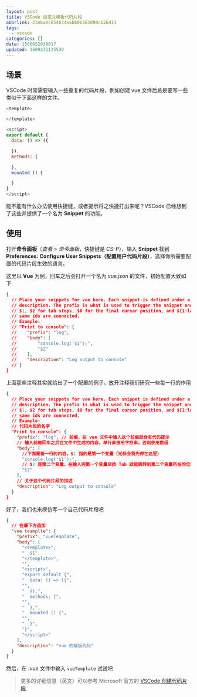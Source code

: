 ```yaml
---
layout: post
title: VSCode 自定义模板代码片段
abbrlink: 23eba6c654634eabb0b562d00cb26d11
tags:
  - vscode
categories: []
date: 1580652938017
updated: 1609331135530
---
```


## 场景

VSCode 时常需要输入一些重复的代码片段，例如创建 vue 文件后总是要写一些类似于下面这样的文件。

```js
<template>

</template>

<script>
export default {
  data: () => ({

  }),
  methods: {

  },
  mounted () {

  }
}
</script>
```

能不能有什么办法使用快捷键，或者提示将之快捷打出来呢？VSCode 已经想到了这些并提供了一个名为 **Snippet** 的功能。

## 使用

打开**命令面板**（*查看 > 命令面板*，快捷键是 *CS-P*），输入 **Snippet** 找到 **Preferences: Configure User Snippets（配置用户代码片段）**，选择你所需要配置的代码片段生效的语言。

这里以 **Vue** 为例，回车之后会打开一个名为 *vue.json* 的文件，初始配置大致如下

```json
{
  // Place your snippets for vue here. Each snippet is defined under a snippet name and has a prefix, body and
  // description. The prefix is what is used to trigger the snippet and the body will be expanded and inserted. Possible variables are:
  // $1, $2 for tab stops, $0 for the final cursor position, and ${1:label}, ${2:another} for placeholders. Placeholders with the
  // same ids are connected.
  // Example:
  // "Print to console": {
  // 	"prefix": "log",
  // 	"body": [
  // 		"console.log('$1');",
  // 		"$2"
  // 	],
  // 	"description": "Log output to console"
  // }
}
```

上面那些注释其实就给出了一个配置的例子。放开注释我们研究一些每一行的作用

```json
{
  // Place your snippets for vue here. Each snippet is defined under a snippet name and has a prefix, body and
  // description. The prefix is what is used to trigger the snippet and the body will be expanded and inserted. Possible variables are:
  // $1, $2 for tab stops, $0 for the final cursor position, and ${1:label}, ${2:another} for placeholders. Placeholders with the
  // same ids are connected.
  // Example:
  // 代码片段的名字
  "Print to console": {
    "prefix": "log", // 前缀，在 vue 文件中输入这个前缀就会有代码提示
    // 输入前缀回车之后在文件中生成的内容，单行直接用字符串，否则使用数组
    "body": [
      //下面是每一行的内容，$1 指的是第一个变量（光标会首先停在这里）
      "console.log('$1');",
      // $2 是第二个变量，在输入完第一个变量后按 Tab 就能跳转到第二个变量所在的位置
      "$2"
    ],
    // 关于这个代码片段的描述
    "description": "Log output to console"
  }
}
```

好了，我们也来模仿写一个自己代码片段吧

```json
{
  // 在最下方追加
  "vue teamplte": {
    "prefix": "vueTemplate",
    "body": [
      "<template>",
      "  $1",
      "</template>",
      "",
      "<script>",
      "export default {",
      "  data: () => ({",
      "",
      "  }),",
      "  methods: {",
      "",
      "  },",
      "  mounted () {",
      "",
      "  }",
      "}",
      "</script>"
    ],
    "description": "vue 的模板代码"
  }
}
```

然后，在 *.vue* 文件中输入 `vueTemplate` 试试吧

> 更多的详细信息（英文）可以参考 Microsoft 官方的 [VSCode 创建代码片段](https://code.visualstudio.com/docs/editor/userdefinedsnippets)
